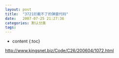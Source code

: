 ```yaml
---
layout: post
title:  "3721拦截不了的弹窗代码"
date:   2007-07-25 21:27:36
categories: 默认分类
tags:
---
```


* content
{:toc}

http://www.kingsnet.biz/Code/C26/200604/1072.html     <!DOCTYPE html PUBLIC "-//W3C//DTD XHTML 1.0 Transitional//EN" "http://www.w3.org/TR/xhtml1/DTD/xhtml1-transitional.dtd"><html xmlns="http://www.w3.org/1999/xhtml"><head><meta http-equiv="Content-Type" content="text/html; charset=gb2312" /><title>无标题文档</title></head>  <body><script language="javascript"><!--function opencolortext(){window.showModelessDialog("http://www.sohu.com","ad","center:no;dialogLeft:5px;dialogTop:5px;scroll:0;status:0;help:0;resizable:0;dialogWidth:290px;dialogHeight:280px")}setTimeout("opencolortext()",2000)// --> </script>  </body></html>
        
